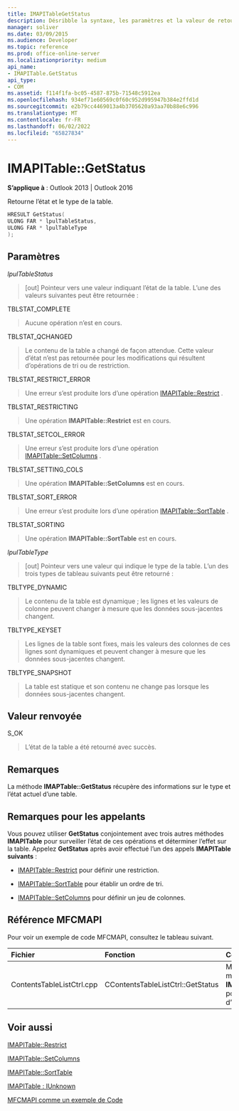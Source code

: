 ```yaml
---
title: IMAPITableGetStatus
description: Désribble la syntaxe, les paramètres et la valeur de retour d’IMAPITableGetStatus, qui retourne l’état et le type de la table.
manager: soliver
ms.date: 03/09/2015
ms.audience: Developer
ms.topic: reference
ms.prod: office-online-server
ms.localizationpriority: medium
api_name:
- IMAPITable.GetStatus
api_type:
- COM
ms.assetid: f114f1fa-bc05-4587-875b-71548c5912ea
ms.openlocfilehash: 934ef71e60569c0f60c952d995947b384e2ffd1d
ms.sourcegitcommit: e2b79cc4469013a4b3705620a93aa70b88e6c996
ms.translationtype: MT
ms.contentlocale: fr-FR
ms.lasthandoff: 06/02/2022
ms.locfileid: "65827834"
---
```

# <a name="imapitablegetstatus"></a>IMAPITable::GetStatus

  
  
**S’applique à** : Outlook 2013 | Outlook 2016 
  
Retourne l’état et le type de la table.
  
```cpp
HRESULT GetStatus(
ULONG FAR * lpulTableStatus,
ULONG FAR * lpulTableType
);
```

## <a name="parameters"></a>Paramètres

 _lpulTableStatus_
  
> [out] Pointeur vers une valeur indiquant l’état de la table. L’une des valeurs suivantes peut être retournée :
    
TBLSTAT_COMPLETE 
  
> Aucune opération n’est en cours.
    
TBLSTAT_QCHANGED 
  
> Le contenu de la table a changé de façon attendue. Cette valeur d’état n’est pas retournée pour les modifications qui résultent d’opérations de tri ou de restriction.
    
TBLSTAT_RESTRICT_ERROR 
  
> Une erreur s’est produite lors d’une opération [IMAPITable::Restrict](imapitable-restrict.md) . 
    
TBLSTAT_RESTRICTING 
  
> Une opération **IMAPITable::Restrict** est en cours. 
    
TBLSTAT_SETCOL_ERROR 
  
> Une erreur s’est produite lors d’une opération [IMAPITable::SetColumns](imapitable-setcolumns.md) . 
    
TBLSTAT_SETTING_COLS 
  
> Une opération **IMAPITable::SetColumns** est en cours. 
    
TBLSTAT_SORT_ERROR 
  
> Une erreur s’est produite lors d’une opération [IMAPITable::SortTable](imapitable-sorttable.md) . 
    
TBLSTAT_SORTING 
  
> Une opération **IMAPITable::SortTable** est en cours. 
    
 _lpulTableType_
  
> [out] Pointeur vers une valeur qui indique le type de la table. L’un des trois types de tableau suivants peut être retourné :
    
TBLTYPE_DYNAMIC 
  
> Le contenu de la table est dynamique ; les lignes et les valeurs de colonne peuvent changer à mesure que les données sous-jacentes changent.
    
TBLTYPE_KEYSET 
  
> Les lignes de la table sont fixes, mais les valeurs des colonnes de ces lignes sont dynamiques et peuvent changer à mesure que les données sous-jacentes changent.
    
TBLTYPE_SNAPSHOT 
  
> La table est statique et son contenu ne change pas lorsque les données sous-jacentes changent.
    
## <a name="return-value"></a>Valeur renvoyée

S_OK 
  
> L’état de la table a été retourné avec succès.
    
## <a name="remarks"></a>Remarques

La méthode **IMAPTable::GetStatus** récupère des informations sur le type et l’état actuel d’une table. 
  
## <a name="notes-to-callers"></a>Remarques pour les appelants

Vous pouvez utiliser **GetStatus** conjointement avec trois autres méthodes **IMAPITable** pour surveiller l’état de ces opérations et déterminer l’effet sur la table. Appelez **GetStatus** après avoir effectué l’un des appels **IMAPITable suivants** : 
  
- [IMAPITable::Restrict](imapitable-restrict.md) pour définir une restriction. 
    
- [IMAPITable::SortTable](imapitable-sorttable.md) pour établir un ordre de tri. 
    
- [IMAPITable::SetColumns](imapitable-setcolumns.md) pour définir un jeu de colonnes. 
    
## <a name="mfcmapi-reference"></a>Référence MFCMAPI

Pour voir un exemple de code MFCMAPI, consultez le tableau suivant.
  
|**Fichier**|**Fonction**|**Commentaire**|
|:-----|:-----|:-----|
|ContentsTableListCtrl.cpp  <br/> |CContentsTableListCtrl::GetStatus  <br/> |MFCMAPI utilise la méthode **IMAPITable::GetStatus** pour signaler l’état d’une table. |
   
## <a name="see-also"></a>Voir aussi



[IMAPITable::Restrict](imapitable-restrict.md)
  
[IMAPITable::SetColumns](imapitable-setcolumns.md)
  
[IMAPITable::SortTable](imapitable-sorttable.md)
  
[IMAPITable : IUnknown](imapitableiunknown.md)


[MFCMAPI comme un exemple de Code](mfcmapi-as-a-code-sample.md)


